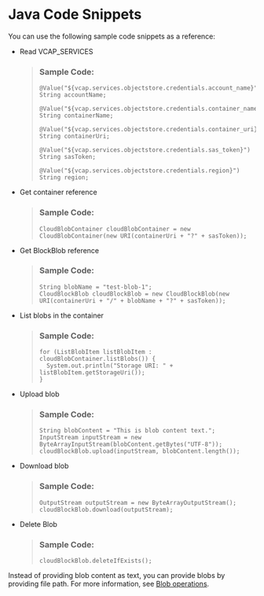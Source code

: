 <!-- loiof95653ea3ffe4eaeaf665c84d2edf8c1 -->

# Java Code Snippets

You can use the following sample code snippets as a reference:



-   Read VCAP\_SERVICES

    > ### Sample Code:  
    > ```
    > @Value("${vcap.services.objectstore.credentials.account_name}")  
    > String accountName; 
    > 
    > @Value("${vcap.services.objectstore.credentials.container_name}")  
    > String containerName;  
    > 
    > @Value("${vcap.services.objectstore.credentials.container_uri}")  
    > String containerUri;  
    > 
    > @Value("${vcap.services.objectstore.credentials.sas_token}")  
    > String sasToken;  
    > 
    > @Value("${vcap.services.objectstore.credentials.region}")   
    > String region;  
    > ```

-   Get container reference

    > ### Sample Code:  
    > ```
    > CloudBlobContainer cloudBlobContainer = new CloudBlobContainer(new URI(containerUri + "?" + sasToken));
    > ```

-   Get BlockBlob reference

    > ### Sample Code:  
    > ```
    > String blobName = "test-blob-1";
    > CloudBlockBlob cloudBlockBlob = new CloudBlockBlob(new URI(containerUri + "/" + blobName + "?" + sasToken));
    > ```

-   List blobs in the container

    > ### Sample Code:  
    > ```
    > for (ListBlobItem listBlobItem : cloudBlobContainer.listBlobs()) {
    > 	System.out.println("Storage URI: " + listBlobItem.getStorageUri());
    > }
    > ```

-   Upload blob

    > ### Sample Code:  
    > ```
    > String blobContent = "This is blob content text.";
    > InputStream inputStream = new ByteArrayInputStream(blobContent.getBytes("UTF-8"));
    > cloudBlockBlob.upload(inputStream, blobContent.length());
    > ```

-   Download blob

    > ### Sample Code:  
    > ```
    > OutputStream outputStream = new ByteArrayOutputStream();
    > cloudBlockBlob.download(outputStream);
    > ```

-   Delete Blob

    > ### Sample Code:  
    > ```
    > cloudBlockBlob.deleteIfExists();
    > ```


Instead of providing blob content as text, you can provide blobs by providing file path. For more information, see [Blob operations](https://docs.microsoft.com/en-us/azure/storage/blobs/storage-java-how-to-use-blob-storage#upload-a-blob-into-a-container).

